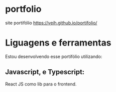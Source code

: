 # portfolio
site portifólio
https://veih.github.io/portifolio/

# Liguagens e ferramentas

Estou desenvolvendo esse portifólio utilizando:
## Javascript, e Typescript:
React JS como lib para o frontend.
